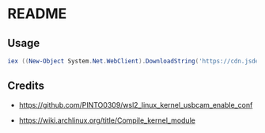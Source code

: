 # README

## Usage

```powershell
iex ((New-Object System.Net.WebClient).DownloadString('https://cdn.jsdelivr.net/gh/tiger3018/wsl2-kernel-patch-config/usb_cam-5.10.ps1'))
```

## Credits

* <https://github.com/PINTO0309/wsl2_linux_kernel_usbcam_enable_conf>

* <https://wiki.archlinux.org/title/Compile_kernel_module>
